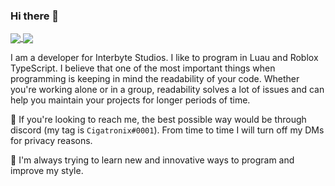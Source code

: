 ### Hi there 👋

<a href="https://github.com/Cigatronix">
  <img align="center" src="https://github-readme-stats.vercel.app/api?username=cigatronix&count_private=true&hide=stars&hide_border=true&show_icons=true&theme=onedark&custom_title=My%20GitHub%20Stats!" />
</a>
<a href="https://github.com/Cigatronix">
  <img align="center" src="https://github-readme-stats.vercel.app/api/top-langs/?username=cigatronix&hide_border=true&layout=compact&count_private=true&hide=stars&show_icons=true&theme=onedark&custom_title=Languages%20I%20Use!" />
</a>

I am a developer for Interbyte Studios. I like to program in Luau and Roblox TypeScript.
I believe that one of the most important things when programming is keeping in mind the readability of your code. Whether you're working alone or in a group, readability solves a lot of issues and can help you maintain your projects for longer periods of time.

💬 If you're looking to reach me, the best possible way would be through discord (my tag is `Cigatronix#0001`). From time to time I will turn off my DMs for privacy reasons.

🌱 I'm always trying to learn new and innovative ways to program and improve my style.



